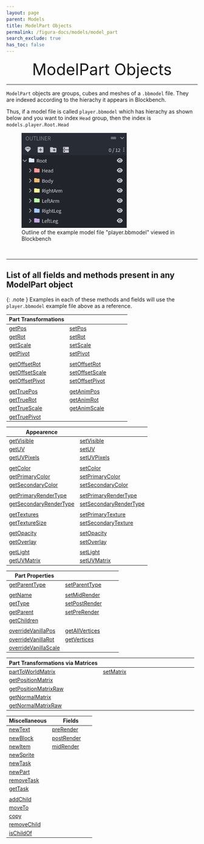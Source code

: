 ```yaml
---
layout: page
parent: Models
title: ModelPart Objects
permalink: /figura-docs/models/model_part
search_exclude: true
has_toc: false
---
```


<style> span.hidden {visibility: hidden;} </style>

<style> span.hidden {visibility: hidden;} </style>

<style>
    table th:first-of-type {
        width: 50%;
    }
    table th:nth-of-type(2) {
        width: 50%;
    }
</style>

<center style="font-size: 3em;">ModelPart Objects</center>

***

`ModelPart` objects are groups, cubes and meshes of a `.bbmodel` file. They are indexed according to the hierachy it appears in Blockbench.

Thus, if a model file is called `player.bbmodel` which has hierachy as shown below and you want to index `Head` group, then the index is `models.player.Root.Head`

<figure>
    <img src="/docs/images/player_outliner.png" height="250">
    <figcaption>Outline of the example model file "player.bbmodel" viewed in Blockbench</figcaption>
</figure>

&nbsp;

***

<h2 id="index">List of all fields and methods present in any ModelPart object</h2>

{: .note }
Examples in each of these methods and fields will use the `player.bbmodel` example file above as a reference.

| Part Transformations                                                          |                                                                               |
| ----------------------------------------------------------------------------- | ----------------------------------------------------------------------------- |
| [getPos](/figura-docs/models/model_part/full1#getPos)                                | [setPos](/figura-docs/models/model_part/full1#setPos)                                |
| [getRot](/figura-docs/models/model_part/full1#getRot)                                | [setRot](/figura-docs/models/model_part/full1#setRot)                                |
| [getScale](/figura-docs/models/model_part/full1#getScale)                            | [setScale](/figura-docs/models/model_part/full1#setScale)                            |
| [getPivot](/figura-docs/models/model_part/full1#getPivot)                            | [setPivot](/figura-docs/models/model_part/full1#setPivot)                            |
|                                                                               |                                                                               |
| [getOffsetRot](/figura-docs/models/model_part/full1#getOffsetRot)                    | [setOffsetRot](/figura-docs/models/model_part/full1#setOffsetRot)                    |
| [getOffsetScale](/figura-docs/models/model_part/full1#getOffsetScale)                | [setOffsetScale](/figura-docs/models/model_part/full1#setOffsetScale)                |
| [getOffsetPivot](/figura-docs/models/model_part/full1#getOffsetPivot)                | [setOffsetPivot](/figura-docs/models/model_part/full1#setOffsetPivot)                |
|                                                                               |                                                                               |
| [getTruePos](/figura-docs/models/model_part/full1#getTruePos)                        | [getAnimPos](/figura-docs/models/model_part/full1#getAnimPos)                        |
| [getTrueRot](/figura-docs/models/model_part/full1#getTrueRot)                        | [getAnimRot](/figura-docs/models/model_part/full1#getAnimRot)                        |
| [getTrueScale](/figura-docs/models/model_part/full1#getTrueScale)                    | [getAnimScale](/figura-docs/models/model_part/full1#getAnimScale)                    |
| [getTruePivot](/figura-docs/models/model_part/full1#getTruePivot)                    |                                                                               |

| Appearence                                                                    |                                                                               |
| ----------------------------------------------------------------------------- | ----------------------------------------------------------------------------- |
| [getVisible](/figura-docs/models/model_part/full2#getVisible)                        | [setVisible](/figura-docs/models/model_part/full2#setVisible)                        |
| [getUV](/figura-docs/models/model_part/full2#getUV)                                  | [setUV](/figura-docs/models/model_part/full2#setUV)                                  |
| [getUVPixels](/figura-docs/models/model_part/full2#getUVPixels)                      | [setUVPixels](/figura-docs/models/model_part/full2#setUVPixels)                      |
|                                                                               |                                                                               |
| [getColor](/figura-docs/models/model_part/full2#getColor)                            | [setColor](/figura-docs/models/model_part/full2#setColor)                            |
| [getPrimaryColor](/figura-docs/models/model_part/full2#getPrimaryColor)              | [setPrimaryColor](/figura-docs/models/model_part/full2#setPrimaryColor)              |
| [getSecondaryColor](/figura-docs/models/model_part/full2#getSecondaryColor)          | [setSecondaryColor](/figura-docs/models/model_part/full2#setSecondaryColor)          |
|                                                                               |                                                                               |
| [getPrimaryRenderType](/figura-docs/models/model_part/full2#getPrimaryRenderType)    | [setPrimaryRenderType](/figura-docs/models/model_part/full2#setPrimaryRenderType)    |
| [getSecondaryRenderType](/figura-docs/models/model_part/full2#getSecondaryRenderType)| [setSecondaryRenderType](/figura-docs/models/model_part/full2#setSecondaryRenderType)|
|                                                                               |                                                                               |
| [getTextures](/figura-docs/models/model_part/full#getTextures)                       | [setPrimaryTexture](/figura-docs/models/model_part/full#setPrimaryTexture)           |
| [getTextureSize](/figura-docs/models/model_part/full#getTextureSize)                 | [setSecondaryTexture](/figura-docs/models/model_part/full#setSecondaryTexture)       |
|                                                                               |                                                                               |
| [getOpacity](/figura-docs/models/model_part/full2#getOpacity)                        | [setOpacity](/figura-docs/models/model_part/full2#setOpacity)                        |
| [getOverlay](/figura-docs/models/model_part/full#getOverlay)                         | [setOverlay](/figura-docs/models/model_part/full#setOverlay)                         |
|                                                                               |                                                                               |
| [getLight](/figura-docs/models/model_part/full#getLight)                             | [setLight](/figura-docs/models/model_part/full#setLight)                             |
| [getUVMatrix](/figura-docs/models/model_part/full2#getUVMatrix)                      | [setUVMatrix](/figura-docs/models/model_part/full2#setUVMatrix)                      |

| Part Properties                                                               |                                                                               |
| ----------------------------------------------------------------------------- | ----------------------------------------------------------------------------- |
| [getParentType](/figura-docs/models/model_part/full1#getParentType)                  | [setParentType](/figura-docs/models/model_part/full1#setParentType)                  |
|                                                                               |                                                                               |
| [getName](/figura-docs/models/model_part/full#getName)                               | [setMidRender](/figura-docs/models/model_part/full#setMidRender)                     |
| [getType](/figura-docs/models/model_part/full#getType)                               | [setPostRender](/figura-docs/models/model_part/full#setPostRender)                   |
| [getParent](/figura-docs/models/model_part/full#getParent)                           | [setPreRender](/figura-docs/models/model_part/full#setPreRender)                     |
| [getChildren](/figura-docs/models/model_part/full#getChildren)                       |                                                                               |
|                                                                               |                                                                               |
| [overrideVanillaPos](/figura-docs/models/model_part/full#overrideVanillaPos)         | [getAllVertices](/figura-docs/models/model_part/full#getAllVertices)                 |
| [overrideVanillaRot](/figura-docs/models/model_part/full#overrideVanillaRot)         | [getVertices](/figura-docs/models/model_part/full#getVertices)                       |
| [overrideVanillaScale](/figura-docs/models/model_part/full#overrideVanillaScale)     |                                                                               |

| Part Transformations via Matrices                                             |                                                                               |
| ----------------------------------------------------------------------------- | ----------------------------------------------------------------------------- |
| [partToWorldMatrix](/figura-docs/models/model_part/full#partToWorldMatrix)           | [setMatrix](/figura-docs/models/model_part/full#setMatrix)                           |
| [getPositionMatrix](/figura-docs/models/model_part/full#getPositionMatrix)           |                                                                               |
| [getPositionMatrixRaw](/figura-docs/models/model_part/full#getPositionMatrixRaw)     |                                                                               |
| [getNormalMatrix](/figura-docs/models/model_part/full#getNormalMatrix)               |                                                                               |
| [getNormalMatrixRaw](/figura-docs/models/model_part/full#getNormalMatrixRaw)         |                                                                               |

| Miscellaneous                                                                 | Fields                                                                        |
| ----------------------------------------------------------------------------- | ----------------------------------------------------------------------------- |
| [newText](/figura-docs/models/model_part/full#newText)                               | [preRender](/figura-docs/models/model_part/full#preRender)                           |
| [newBlock](/figura-docs/models/model_part/full#newBlock)                             | [postRender](/figura-docs/models/model_part/full#postRender)                         |
| [newItem](/figura-docs/models/model_part/full#newItem)                               | [midRender](/figura-docs/models/model_part/full#midRender)                           |
| [newSprite](/figura-docs/models/model_part/full#newSprite)                           |                                                                               |
| [newTask](/figura-docs/models/model_part/full#newTask)                               |                                                                               |
| [newPart](/figura-docs/models/model_part/full#newPart)                               |                                                                               |
| [removeTask](/figura-docs/models/model_part/full#removeTask)                         |                                                                               |
| [getTask](/figura-docs/models/model_part/full#getTask)                               |                                                                               |
|                                                                               |                                                                               |
| [addChild](/figura-docs/models/model_part/full#addChild)                             |                                                                               |
| [moveTo](/figura-docs/models/model_part/full#moveTo)                                 |                                                                               |
| [copy](/figura-docs/models/model_part/full#copy)                                     |                                                                               |
| [removeChild](/figura-docs/models/model_part/full#removeChild)                       |                                                                               |
| [isChildOf](/figura-docs/models/model_part/full#isChildOf)                           |                                                                               |
